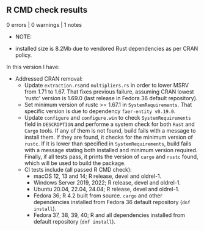 ## R CMD check results

0 errors | 0 warnings | 1 notes

* NOTE:
 - installed size is 8.2Mb due to vendored Rust dependencies as per CRAN policy.

In this version I have:

* Addressed CRAN removal:
  - Update `extraction.rs`and `multipliers.rs` in order to lower MSRV from 1.71 to 1.67. That fixes previous failure, assuming CRAN lowest 'rustc' version is 1.69.0 (last release in Fedora 36 default repository).
  - Set minimum version of rustc >= 1.67.1 in `SystemRequirements`. That specific version is due to dependency `faer-entity v0.19.0`.
  - Update `configure` and `configure.win` to check `SystemRequirements` field in `DESCRIPTION` and performe a system check for both `Rust` and `Cargo` tools. If any of them is not found, build fails with a message to install them. If they are found, it checks for the minimum version of `rustc`. If it is lower than specified in `SystemRequirements`, build fails with a message stating both installed and minimum version required. Finally, if all tests pass, it prints the version of `cargo` and `rustc` found, which will be used to build the package.
  - CI tests include (all passed R CMD check):
    - macOS 12, 13 and 14; R release, devel and oldrel-1.
    - Windows Server 2019, 2022; R release, devel and oldrel-1.
    - Ubuntu 20.04, 22.04, 24.04; R release, devel and oldrel-1.
    - Fedora 36; R 4.2 built from source. `cargo` and other dependencies installed from Fedora 36 default repository (`dnf install`).
    - Fedora 37, 38, 39, 40; R and all dependencies installed from default repository (`dnf install`).
